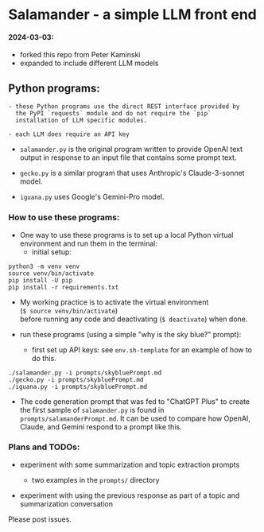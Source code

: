 # Salamander - a simple LLM front end

#### 2024-03-03:
- forked this repo from Peter Kaminski
- expanded to include different LLM models

## Python programs:
	- these Python programs use the direct REST interface provided by
      the PyPI `requests` module and do not require the `pip`
      installation of LLM specific modules.  
	  
	- each LLM does require an API key  
	
- `salamander.py` is the original program written to provide OpenAI text
  output in response to an input file that contains some prompt text.

- `gecko.py` is a similar program that uses Anthropic's Claude-3-sonnet model.
  
- `iguana.py` uses Google's Gemini-Pro model.

### How to use these programs:

- One way to use these programs is to set up a local Python virtual
  environment and run them in the terminal:  
  - initial setup:  
  
``` shell
python3 -m venv venv
source venv/bin/activate
pip install -U pip
pip install -r requirements.txt
```
  - My working practice is to activate the virtual environment  
   (`$ source venv/bin/activate`)  
   before running any code and deactivating (`$ deactivate`)  when done.  

  - run these programs (using a simple "why is the sky blue?" prompt):
    - first set up API keys: see `env.sh-template` for an example of how to
      do this.

``` shell
./salamander.py -i prompts/skybluePrompt.md
./gecko.py -i prompts/skybluePrompt.md
./iguana.py -i prompts/skybluePrompt.md
```

 - The code generation prompt that was fed to "ChatGPT Plus" to create
   the first sample of `salamander.py` is found in
   `prompts/salamanderPrompt.md`. It can be used to compare how OpenAI,
   Claude, and Gemini respond to a prompt like this.  

### Plans and TODOs:
   
 - experiment with some summarization and topic extraction prompts  
   - two examples in the `prompts/` directory
 
 - experiment with using the previous response as part of a topic and
   summarization conversation  

Please post issues.
